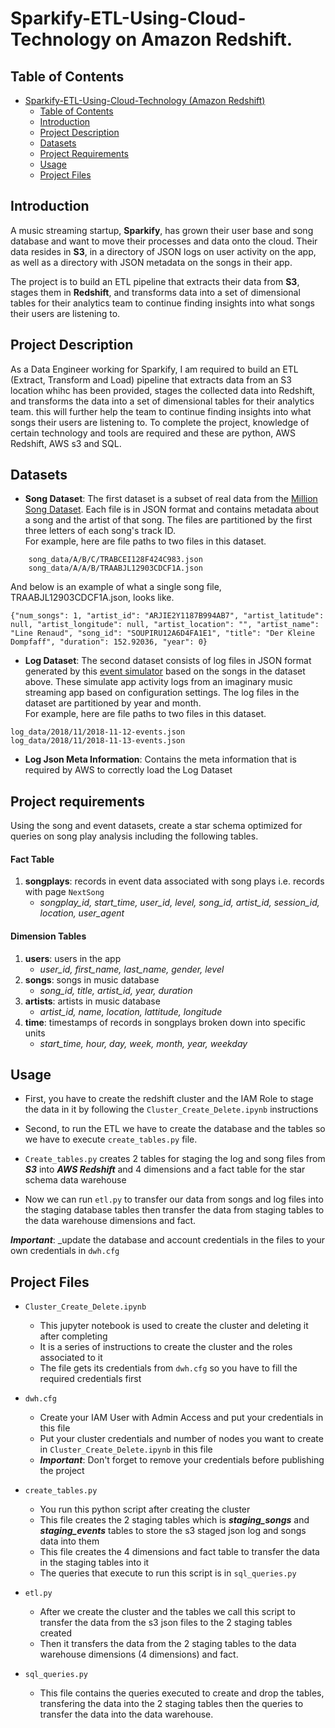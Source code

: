 # Sparkify-ETL-Using-Cloud-Technology on Amazon Redshift.

## Table of Contents

- [Sparkify-ETL-Using-Cloud-Technology (Amazon Redshift)](#sparkify-etl-amazon-redshift)
  - [Table of Contents](#table-of-contents)
  - [Introduction](#introduction)
  - [Project Description](#project-description)
  - [Datasets](#tools)
  - [Project Requirements](#usage)
  - [Usage](#usage)
  - [Project Files](#project-files)

## Introduction

A music streaming startup, **Sparkify**, has grown their user base and song database and want to move their processes and data onto the cloud. Their data resides in **S3**, in a directory of JSON logs on user activity on the app, as well as a directory with JSON metadata on the songs in their app.

The project is to build an ETL pipeline that extracts their data from **S3**, stages them in **Redshift**, and transforms data into a set of dimensional tables for their analytics team to continue finding insights into what songs their users are listening to.

## Project Description
As a Data Engineer working for Sparkify, I am required to build an ETL (Extract, Transform and Load) pipeline that extracts data from an S3 location whihc has been provided, stages the collected data into Redshift, and transforms the data into a set of dimensional tables for their analytics team. this will further help the team to continue finding insights into what songs their users are listening to. To complete the project, knowledge of certain technology and tools are required and these are python, AWS Redshift, AWS s3 and SQL. 


## Datasets

* **Song Dataset**: The first dataset is a subset of real data from the [Million Song Dataset](http://millionsongdataset.com/). Each file is in JSON format and contains metadata about a song and the artist of that song. The files are partitioned by the first three letters of each song's track ID. <br>For example, here are file paths to two files in this dataset.
  
```
    song_data/A/B/C/TRABCEI128F424C983.json
    song_data/A/A/B/TRAABJL12903CDCF1A.json
```

And below is an example of what a single song file, TRAABJL12903CDCF1A.json, looks like.

```
{"num_songs": 1, "artist_id": "ARJIE2Y1187B994AB7", "artist_latitude": null, "artist_longitude": null, "artist_location": "", "artist_name": "Line Renaud", "song_id": "SOUPIRU12A6D4FA1E1", "title": "Der Kleine Dompfaff", "duration": 152.92036, "year": 0}
```

*  **Log Dataset**: The second dataset consists of log files in JSON format generated by this [event simulator](https://github.com/Interana/eventsim) based on the songs in the dataset above. These simulate app activity logs from an imaginary music streaming app based on configuration settings.
The log files in the dataset are partitioned by year and month. <br>For example, here are file paths to two files in this dataset.

```
log_data/2018/11/2018-11-12-events.json
log_data/2018/11/2018-11-13-events.json
```

*  **Log Json Meta Information**: Contains the meta information that is required by AWS to correctly load the Log Dataset


## Project requirements

Using the song and event datasets, create a star schema optimized for queries on song play analysis including the following tables.

#### Fact Table
1. **songplays**: records in event data associated with song plays i.e. records with page `NextSong`
     * *songplay_id, start_time, user_id, level, song_id, artist_id, session_id, location, user_agent*
     
#### Dimension Tables
1. **users**: users in the app
     * *user_id, first_name, last_name, gender, level*
2. **songs**: songs in music database
    * *song_id, title, artist_id, year, duration*
3. **artists**: artists in music database
    * *artist_id, name, location, lattitude, longitude*
4. **time**: timestamps of records in songplays broken down into specific units
    * *start_time, hour, day, week, month, year, weekday*


## Usage

* First, you have to create the redshift cluster and the IAM Role to stage the data in it by following the `Cluster_Create_Delete.ipynb` instructions
  
* Second, to run the ETL we have to create the database and the tables so we have to execute `create_tables.py` file.
* `Create_tables.py` creates 2 tables for staging the log and song files from _**S3**_ into _**AWS Redshift**_ and 4 dimensions and a fact table for the star schema data warehouse

* Now we can run `etl.py` to transfer our data from songs and log files into the staging database tables then transfer the data from staging tables to the data warehouse dimensions and fact.

**_Important_**: _update the database and account credentials in the files to your own credentials in `dwh.cfg`

## Project Files

* `Cluster_Create_Delete.ipynb`
  * This jupyter notebook is used to create the cluster and deleting it after completing
  * It is a series of instructions to create the cluster and the roles associated to it
  * The file gets its credentials from `dwh.cfg` so you have to fill the required credentials first

* `dwh.cfg`
  * Create your IAM User with Admin Access and put your credentials in this file
  * Put your cluster credentials and number of nodes you want to create in `Cluster_Create_Delete.ipynb` in this file
  * **_Important_**: Don't forget to remove your credentials before publishing the project

* `create_tables.py`
  * You run this python script after creating the cluster
  * This file creates the 2 staging tables which is **_staging_songs_** and **_staging_events_** tables to store the s3 staged json log and songs data into them
  * This file creates the 4 dimensions and fact table to transfer the data in the staging tables into it
  * The queries that execute to run this script is in `sql_queries.py`

* `etl.py`
  * After we create the cluster and the tables we call this script to transfer the data from the s3 json files to the 2 staging tables created
  * Then it transfers the data from the 2 staging tables to the data warehouse dimensions (4 dimensions) and fact.

* `sql_queries.py`
  * This file contains the queries executed to create and drop the tables, transfering the data into the 2 staging tables then the queries to transfer the data into the data warehouse.





